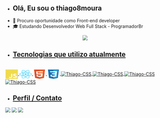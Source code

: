 - ## Olá, Eu sou o thiago8moura
- 👀 Procuro oportunidade como Front-end developer
- 🎓 Estudando Desenvolvedor Web Full Stack - ProgramadorBr

<div align="center">
  <a href="https://github.com/thiago8moura">
     <img height="180em" src="https://github-readme-stats.vercel.app/api?username=thiago8moura&show_icons=true&theme=calm&include_all_commits=true&count_private=true"/>

    
    
</div>
 
  <div>
    
  - ## Tecnologias que utilizo atualmente
    
  </div>
  
  
 <div style="display: inline_block"><br>
  <img align="center" alt="Thiago-Js" height="30" width="40" src="https://raw.githubusercontent.com/devicons/devicon/master/icons/javascript/javascript-plain.svg">
  <img align="center" alt="Thiago-React" height="30" width="40" src="https://raw.githubusercontent.com/devicons/devicon/master/icons/react/react-original.svg">
  <img align="center" alt="Thiago-HTML" height="30" width="40" src="https://raw.githubusercontent.com/devicons/devicon/master/icons/html5/html5-original.svg">
  <img align="center" alt="Thiago-CSS" height="30" width="40" src="https://raw.githubusercontent.com/devicons/devicon/master/icons/css3/css3-original.svg">
  <img align="center" alt="Thiago-CSS" height="30" width="40" src="https://cdn.jsdelivr.net/gh/devicons/devicon/icons/angularjs/angularjs-original.svg">
  <img align="center" alt="Thiago-CSS" height="30" width="40" src="https://cdn.jsdelivr.net/gh/devicons/devicon/icons/bootstrap/bootstrap-original.svg">
  <img align="center" alt="Thiago-CSS" height="30" width="40" src="https://cdn.jsdelivr.net/gh/devicons/devicon/icons/mongodb/mongodb-original.svg">
  <img align="center" alt="Thiago-CSS" height="30" width="40" src="https://cdn.jsdelivr.net/gh/devicons/devicon/icons/jquery/jquery-original.svg">       
</div>
  
 - ## Perfil / Contato
  
  <div> 
    
  <a href="https://www.linkedin.com/in/thiago8moura" target="_blank"><img src="https://img.shields.io/badge/-LinkedIn-%230077B5?style=for-the-badge&logo=linkedin&logoColor=white" target="_blank"></a>
  <a href="https://instagram.com/thiago8moura" target="_blank"><img src="https://img.shields.io/badge/Instagram-E4405F?style=for-the-badge&logo=instagram&logoColor=white"></a>
  <a href = "mailto:thiago8moura@gmail.com"><img src="https://img.shields.io/badge/-Gmail-%23333?style=for-the-badge&logo=gmail&logoColor=white" target="_blank"></a>
  
</div>
  
